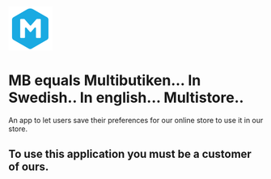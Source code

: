 ![Multibutiken AB logo](https://github.com/BootprojectStore/MB/blob/master/Icon-Small@3x.png?raw=true)

# MB equals Multibutiken... In Swedish.. In english... Multistore..
An app to let users save their preferences for our online store to use it in our store.

## To use this application you must be a customer of ours.
